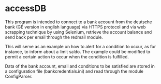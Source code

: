 # accessDB
This program is intended to connect to a bank account from the deutsche bank (GE version in english language) via
HTTPS protocol and via web scrapping technique by using Selenium, retrieve the account balance and send back per 
email through the redmail module.

This will serve as an example on how to alert for a condition to occur, as for instance, to inform about a limit
saldo. The example could be modified to permit a certain action to occur when the condition is fulfilled.

Data of the bank account, email and conditions to be satisfied are stored in a configuration file (bankcredentials.ini)
and read through the module ConfigParser.
